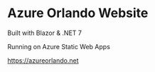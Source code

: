 # Azure Orlando Website

Built with Blazor & .NET 7

Running on Azure Static Web Apps

https://azureorlando.net